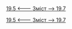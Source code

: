 [19.5 <--- ](19_5.md) [   Зміст   ](README.md) [--> 19.7](19_7.md)



[19.5 <--- ](19_5.md) [   Зміст   ](README.md) [--> 19.7](19_7.md)